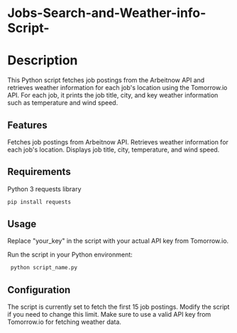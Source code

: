 # Jobs-Search-and-Weather-info-Script-
# Description
This Python script fetches job postings from the Arbeitnow API and retrieves weather information for each job's location using the Tomorrow.io API. For each job, it prints the job title, city, and key weather information such as temperature and wind speed.

## Features
Fetches job postings from Arbeitnow API.
Retrieves weather information for each job's location.
Displays job title, city, temperature, and wind speed.

## Requirements
Python 3
requests library
```bash
pip install requests
```

## Usage
Replace "your_key" in the script with your actual API key from Tomorrow.io.

Run the script in your Python environment:
``` bash
 python script_name.py
```

## Configuration
The script is currently set to fetch the first 15 job postings. Modify the script if you need to change this limit.
Make sure to use a valid API key from Tomorrow.io for fetching weather data.

